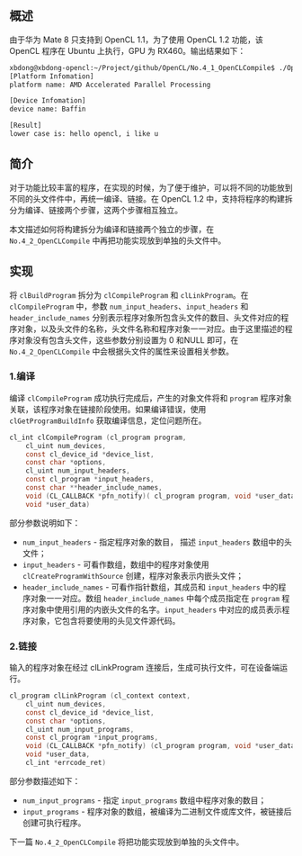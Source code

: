 ## 概述
由于华为 Mate 8 只支持到 OpenCL 1.1，为了使用 OpenCL 1.2 功能，该 OpenCL 程序在 Ubuntu 上执行，GPU 为 RX460。输出结果如下：

```bash
xbdong@xbdong-opencl:~/Project/github/OpenCL/No.4_1_OpenCLCompile$ ./OpenCLCompile 
[Platform Infomation]
platform name: AMD Accelerated Parallel Processing

[Device Infomation]
device name: Baffin

[Result]
lower case is: hello opencl, i like u
```

## 简介
对于功能比较丰富的程序，在实现的时候，为了便于维护，可以将不同的功能放到不同的头文件件中，再统一编译、链接。在 OpenCL 1.2 中，支持将程序的构建拆分为编译、链接两个步骤，这两个步骤相互独立。

本文描述如何将构建拆分为编译和链接两个独立的步骤，在 `No.4_2_OpenCLCompile` 中再把功能实现放到单独的头文件中。

## 实现

将 `clBuildProgram` 拆分为 `clCompileProgram` 和 `clLinkProgram`。在 `clCompileProgram` 中，参数 `num_input_headers`、`input_headers` 和 `header_include_names` 分别表示程序对象所包含头文件的数目、头文件对应的程序对象，以及头文件的名称，头文件名称和程序对象一一对应。由于这里描述的程序对象没有包含头文件，这些参数分别设置为 0 和NULL 即可，在 `No.4_2_OpenCLCompile` 中会根据头文件的属性来设置相关参数。

### 1.编译
编译 `clCompileProgram` 成功执行完成后，产生的对象文件将和 `program` 程序对象关联，该程序对象在链接阶段使用。如果编译错误，使用 `clGetProgramBuildInfo` 获取编译信息，定位问题所在。
```c
cl_int clCompileProgram (cl_program program,
  	cl_uint num_devices,
  	const cl_device_id *device_list,
  	const char *options,
  	cl_uint num_input_headers,
  	const cl_program *input_headers,
  	const char **header_include_names,
  	void (CL_CALLBACK *pfn_notify)( cl_program program, void *user_data),
  	void *user_data)
```
部分参数说明如下：
- `num_input_headers` - 指定程序对象的数目， 描述 `input_headers` 数组中的头文件；
- `input_headers` - 可看作数组，数组中的程序对象使用 `clCreateProgramWithSource` 创建，程序对象表示内嵌头文件；
- `header_include_names` - 可看作指针数组，其成员和 `input_headers` 中的程序对象一一对应。数组 `header_include_names` 中每个成员指定在 `program` 程序对象中使用引用的内嵌头文件的名字。`input_headers` 中对应的成员表示程序对象，它包含将要使用的头见文件源代码。

### 2.链接
输入的程序对象在经过 clLinkProgram 连接后，生成可执行文件，可在设备端运行。
```c
cl_program clLinkProgram (cl_context context,
  	cl_uint num_devices,
  	const cl_device_id *device_list,
  	const char *options,
  	cl_uint num_input_programs,
  	const cl_program *input_programs,
  	void (CL_CALLBACK *pfn_notify) (cl_program program, void *user_data),
  	void *user_data,
  	cl_int *errcode_ret)
```
部分参数描述如下：
- `num_input_programs` - 指定 `input_programs` 数组中程序对象的数目；
- `input_programs` - 程序对象的数组，被编译为二进制文件或库文件，被链接后创建可执行程序。

下一篇 `No.4_2_OpenCLCompile` 将把功能实现放到单独的头文件中。



























